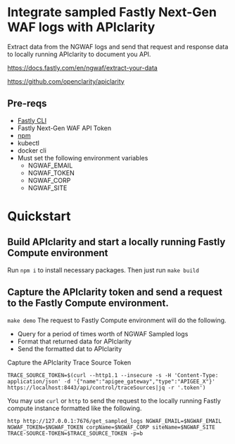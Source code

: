 # Integrate sampled Fastly Next-Gen WAF logs with APIclarity
Extract data from the NGWAF logs and send that request and response data to locally running APIclarity to document you API.

https://docs.fastly.com/en/ngwaf/extract-your-data

https://github.com/openclarity/apiclarity

## Pre-reqs

* [Fastly CLI](https://developer.fastly.com/learning/tools/cli/#installing)
* Fastly Next-Gen WAF API Token
* [npm](https://www.npmjs.com/)
* kubectl
* docker cli
* Must set the following environment variables
    * NGWAF_EMAIL 
    * NGWAF_TOKEN 
    * NGWAF_CORP 
    * NGWAF_SITE


# Quickstart

## Build APIclarity and start a locally running Fastly Compute environment
Run `npm i` to install necessary packages.
Then just run `make build`

## Capture the APIclarity token and send a request to the Fastly Compute environment.
`make demo`
The request to Fastly Compute environment will do the following. 
* Query for a period of times worth of NGWAF Sampled logs
* Format that returned data for APIclarity
* Send the formatted dat to APIclarity

Capture the APIclarity Trace Source Token
```
TRACE_SOURCE_TOKEN=$(curl --http1.1 --insecure -s -H 'Content-Type: application/json' -d '{"name":"apigee_gateway","type":"APIGEE_X"}' https://localhost:8443/api/control/traceSources|jq -r '.token')
```

You may use `curl` or `http` to send the request to the locally running Fastly compute instance formatted like the following.

```
http http://127.0.0.1:7676/get_sampled_logs NGWAF_EMAIL=$NGWAF_EMAIL NGWAF_TOKEN=$NGWAF_TOKEN corpName=$NGWAF_CORP siteName=$NGWAF_SITE TRACE-SOURCE-TOKEN=$TRACE_SOURCE_TOKEN -p=b
```

